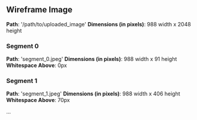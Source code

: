 ## Wireframe Image
**Path**: '/path/to/uploaded_image'
**Dimensions (in pixels)**: 988 width x 2048 height

### Segment 0
**Path**: 'segment_0.jpeg'
**Dimensions (in pixels)**: 988 width x 91 height
**Whitespace Above**: 0px

### Segment 1
**Path**: 'segment_1.jpeg'
**Dimensions (in pixels)**: 988 width x 406 height
**Whitespace Above**: 70px

...